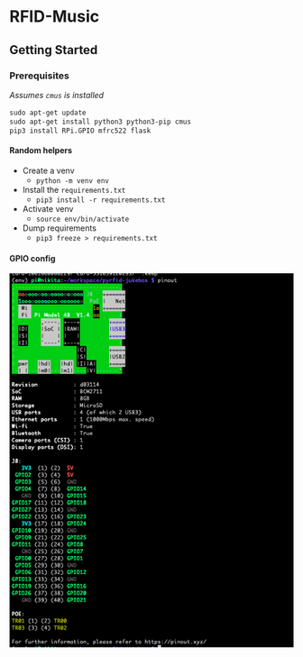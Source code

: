 # RFID-Music

## Getting Started

### Prerequisites
_Assumes `cmus` is installed_
```
sudo apt-get update
sudo apt-get install python3 python3-pip cmus
pip3 install RPi.GPIO mfrc522 flask
```

#### Random helpers
* Create a venv
    * `python -m venv env`
* Install the `requirements.txt`
    * `pip3 install -r requirements.txt`
* Activate venv
    * `source env/bin/activate`
* Dump requirements
    * `pip3 freeze > requirements.txt`

#### GPIO config
![RP4](docs/Screen%20Shot%202023-10-19%20at%2010.07.16%20PM.png)  

